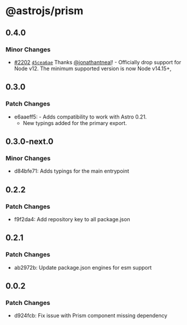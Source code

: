 # @astrojs/prism

## 0.4.0

### Minor Changes

- [#2202](https://github.com/withastro/astro/pull/2202) [`45cea6ae`](https://github.com/withastro/astro/commit/45cea6aec5a310fed4cb8da0d96670d6b99a2539) Thanks [@jonathantneal](https://github.com/jonathantneal)! - Officially drop support for Node v12. The minimum supported version is now Node v14.15+,

## 0.3.0

### Patch Changes

- e6aaeff5: - Adds compatibility to work with Astro 0.21.
  - New typings added for the primary export.

## 0.3.0-next.0

### Minor Changes

- d84bfe71: Adds typings for the main entrypoint

## 0.2.2

### Patch Changes

- f9f2da4: Add repository key to all package.json

## 0.2.1

### Patch Changes

- ab2972b: Update package.json engines for esm support

## 0.0.2

### Patch Changes

- d924fcb: Fix issue with Prism component missing dependency
